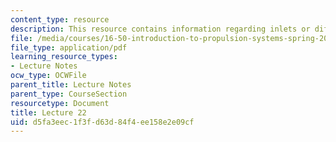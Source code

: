 ```yaml
---
content_type: resource
description: This resource contains information regarding inlets or diffusers.
file: /media/courses/16-50-introduction-to-propulsion-systems-spring-2012/d5fa3eec1f3fd63d84f4ee158e2e09cf_MIT16_50S12_lec22.pdf
file_type: application/pdf
learning_resource_types:
- Lecture Notes
ocw_type: OCWFile
parent_title: Lecture Notes
parent_type: CourseSection
resourcetype: Document
title: Lecture 22
uid: d5fa3eec-1f3f-d63d-84f4-ee158e2e09cf
---
```

